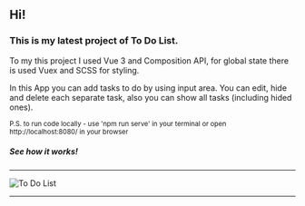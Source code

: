 ## Hi!
### This is my latest project of To Do List.

<p> To my this project I used Vue 3 and Composition API, for global state there is used Vuex and SCSS for styling.</p>
<p>In this App you can add tasks to do by using input area. You can edit, hide and delete each separate task, also you can show all tasks (including hided ones).</p>

<sub>P.S. to run code locally - use 'npm run serve' in your terminal or open http://localhost:8080/ in your browser</sub>

<h5>
See how it works!
</h5>
<hr>
<img src="../todo-app/src/assets/toDoList.gif" alt="To Do List" />
<hr>
